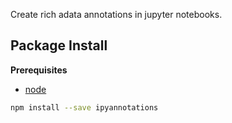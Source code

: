 Create rich adata annotations in jupyter notebooks.

Package Install
---------------

**Prerequisites**
- [node](http://nodejs.org/)

```bash
npm install --save ipyannotations
```
